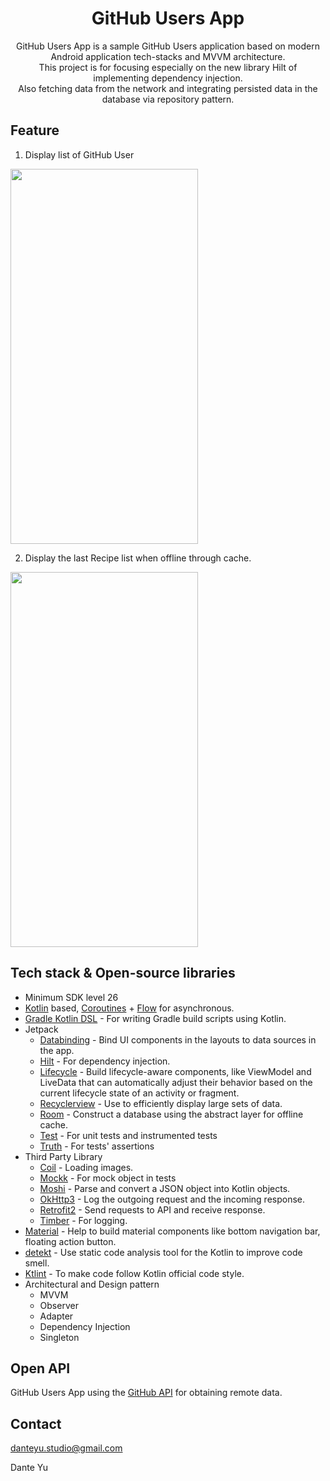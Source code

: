 <h1 align="center">GitHub Users App</h1>

<p align="center">
GitHub Users App is a sample GitHub Users application based on modern Android application tech-stacks and MVVM architecture.<br>This project is for focusing especially on the new library Hilt of implementing dependency injection.<br>
Also fetching data from the network and integrating persisted data in the database via repository pattern.
</p>

## Feature
1. Display list of GitHub User
<img width="300" height="600" src="https://github.com/aptx113/github-users-app/blob/master/preview/display%20users.gif"/>

2. Display the last Recipe list when offline through cache.
<img width="300" height="600" src="https://github.com/aptx113/github-users-app/blob/master/preview/display%20cache.gif"/>

## Tech stack & Open-source libraries
- Minimum SDK level 26
- [Kotlin](https://kotlinlang.org/) based, [Coroutines](https://github.com/Kotlin/kotlinx.coroutines) + [Flow](https://kotlin.github.io/kotlinx.coroutines/kotlinx-coroutines-core/kotlinx.coroutines.flow/) for asynchronous.
- [Gradle Kotlin DSL](https://docs.gradle.org/current/userguide/kotlin_dsl.html) - For writing Gradle build scripts using Kotlin.
- Jetpack
  - [Databinding](https://developer.android.com/topic/libraries/data-binding) - Bind UI components in the layouts to data sources in the app.
  - [Hilt](https://dagger.dev/hilt/) - For dependency injection.
  - [Lifecycle](https://developer.android.com/topic/libraries/architecture/lifecycle) - Build lifecycle-aware components, like ViewModel and LiveData that can automatically adjust their behavior based on the current lifecycle state of an activity or fragment.
  - [Recyclerview](https://developer.android.com/guide/topics/ui/layout/recyclerview) - Use to efficiently display large sets of data.
  - [Room](https://developer.android.com/training/data-storage/room) - Construct a database using the abstract layer for offline cache.
  - [Test](https://developer.android.com/jetpack/androidx/releases/test) - For unit tests and instrumented tests
  - [Truth](https://truth.dev/) - For tests' assertions
- Third Party Library
  - [Coil](https://github.com/coil-kt/coil) - Loading images.
  - [Mockk](https://mockk.io/) - For mock object in tests
  - [Moshi](https://github.com/square/moshi) - Parse and convert a JSON object into Kotlin objects.
  - [OkHttp3](https://github.com/square/okhttp) - Log the outgoing request and the incoming response.
  - [Retrofit2](https://github.com/square/retrofit) - Send requests to API and receive response.
  - [Timber](https://github.com/JakeWharton/timber) - For logging.
- [Material](https://github.com/material-components/material-components-android) - Help to build material components like bottom navigation bar, floating action button.
- [detekt](https://github.com/detekt/detekt) - Use static code analysis tool for the Kotlin to improve code smell.
- [Ktlint](https://github.com/JLLeitschuh/ktlint-gradle) - To make code follow Kotlin official code style.
- Architectural and Design pattern
  - MVVM
  - Observer
  - Adapter
  - Dependency Injection
  - Singleton

## Open API

GitHub Users App using the [GitHub API](https://docs.github.com/en/rest) for obtaining remote data.<br>

## Contact
<danteyu.studio@gmail.com>

Dante Yu
